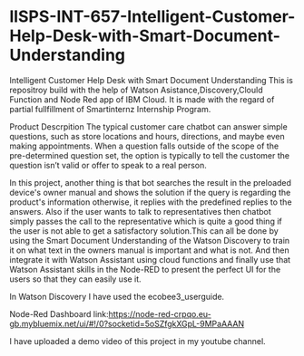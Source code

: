 # llSPS-INT-657-Intelligent-Customer-Help-Desk-with-Smart-Document-Understanding

Intelligent Customer Help Desk with Smart Document Understanding This is repositroy build with the help of Watson Asistance,Discovery,Clould Function and Node Red app of IBM Cloud. It is made with the regard of partial fullfillment of Smartinternz Internship Program.


Product Descrpition
The typical customer care chatbot can answer simple questions, such as store locations and hours, directions, and maybe even making appointments. When a question falls outside of the scope of the pre-determined question set, the option is typically to tell the customer the question isn’t valid or offer to speak to a real person.  


In this project, another thing is that bot searches the result in the preloaded device's owner manual and shows the solution if the query is regarding the product's information otherwise, it replies with the predefined replies to the answers. Also if the user wants to talk to representatives then chatbot simply passes the call to the representative which is quite a good thing if the user is not able to get a satisfactory solution.This can all be done by using the Smart Document Understanding of the Watson Discovery to train it on what text in the owners manual is important and what is not. And then integrate it with Watson Assistant using cloud functions and finally use that Watson Assistant skills in the Node-RED to present the perfect UI for the users so that they can easily use it.

In Watson Discovery I have used the ecobee3_userguide.


Node-Red Dashboard link:https://node-red-crpqo.eu-gb.mybluemix.net/ui/#!/0?socketid=5oSZfgkXGpL-9MPaAAAN


I have uploaded a demo video of this project in my youtube channel.
